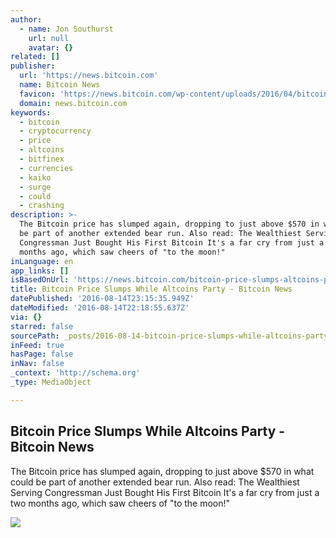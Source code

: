 ```yaml
---
author:
  - name: Jon Southurst
    url: null
    avatar: {}
related: []
publisher:
  url: 'https://news.bitcoin.com'
  name: Bitcoin News
  favicon: 'https://news.bitcoin.com/wp-content/uploads/2016/04/bitcoin_fav.png'
  domain: news.bitcoin.com
keywords:
  - bitcoin
  - cryptocurrency
  - price
  - altcoins
  - bitfinex
  - currencies
  - kaiko
  - surge
  - could
  - crashing
description: >-
  The Bitcoin price has slumped again, dropping to just above $570 in what could
  be part of another extended bear run. Also read: The Wealthiest Serving
  Congressman Just Bought His First Bitcoin It's a far cry from just a two
  months ago, which saw cheers of "to the moon!"
inLanguage: en
app_links: []
isBasedOnUrl: 'https://news.bitcoin.com/bitcoin-price-slumps-altcoins-party/'
title: Bitcoin Price Slumps While Altcoins Party - Bitcoin News
datePublished: '2016-08-14T23:15:35.949Z'
dateModified: '2016-08-14T22:18:55.637Z'
via: {}
starred: false
sourcePath: _posts/2016-08-14-bitcoin-price-slumps-while-altcoins-party-bitcoin-news.md
inFeed: true
hasPage: false
inNav: false
_context: 'http://schema.org'
_type: MediaObject

---
```

<article style=""><h1>Bitcoin Price Slumps While Altcoins Party - Bitcoin News</h1><p>The Bitcoin price has slumped again, dropping to just above $570 in what could be part of another extended bear run. Also read: The Wealthiest Serving Congressman Just Bought His First Bitcoin It's a far cry from just a two months ago, which saw cheers of "to the moon!"</p><img src="https://news.bitcoin.com/wp-content/uploads/2016/08/finance-markets-2.jpg" /></article>